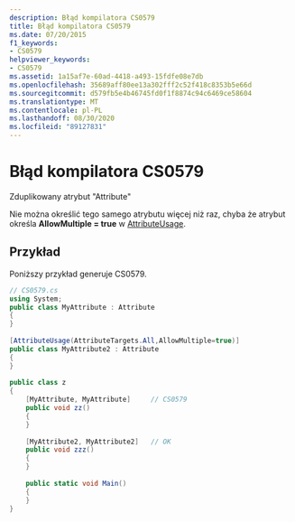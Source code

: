 ```yaml
---
description: Błąd kompilatora CS0579
title: Błąd kompilatora CS0579
ms.date: 07/20/2015
f1_keywords:
- CS0579
helpviewer_keywords:
- CS0579
ms.assetid: 1a15af7e-60ad-4418-a493-15fdfe08e7db
ms.openlocfilehash: 35689aff80ee13a302fff2c52f418c8353b5e66d
ms.sourcegitcommit: d579fb5e4b46745fd0f1f8874c94c6469ce58604
ms.translationtype: MT
ms.contentlocale: pl-PL
ms.lasthandoff: 08/30/2020
ms.locfileid: "89127831"
---
```

# <a name="compiler-error-cs0579"></a>Błąd kompilatora CS0579
Zduplikowany atrybut "Attribute"  
  
 Nie można określić tego samego atrybutu więcej niż raz, chyba że atrybut określa **AllowMultiple = true** w [AttributeUsage](../attributes/general.md).  
  
## <a name="example"></a>Przykład  
 Poniższy przykład generuje CS0579.  
  
```csharp  
// CS0579.cs  
using System;  
public class MyAttribute : Attribute  
{  
}  
  
[AttributeUsage(AttributeTargets.All,AllowMultiple=true)]  
public class MyAttribute2 : Attribute  
{  
}  
  
public class z  
{  
    [MyAttribute, MyAttribute]     // CS0579  
    public void zz()  
    {  
    }  
  
    [MyAttribute2, MyAttribute2]   // OK  
    public void zzz()  
    {  
    }  
  
    public static void Main()  
    {  
    }  
}  
```
